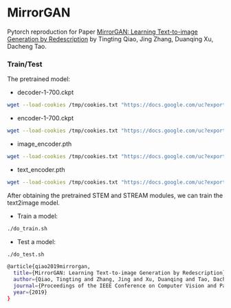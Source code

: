 # MirrorGAN

Pytorch reproduction for Paper [MirrorGAN: Learning Text-to-image Generation by Redescription](https://arxiv.org/abs/1903.05854) by Tingting Qiao, Jing Zhang, Duanqing Xu, Dacheng Tao. 

### Train/Test
The pretrained model:
- decoder-1-700.ckpt
```bash
wget --load-cookies /tmp/cookies.txt "https://docs.google.com/uc?export=download&confirm=$(wget --quiet --save-cookies /tmp/cookies.txt --keep-session-cookies --no-check-certificate 'https://docs.google.com/uc?export=download&id=19JrwUlDjCHaf--TYS1lWxUPLvHkRU31k' -O- | sed -rn 's/.*confirm=([0-9A-Za-z_]+).*/\1\n/p')&id=19JrwUlDjCHaf--TYS1lWxUPLvHkRU31k" -O decoder-1-700.ckpt && rm -rf /tmp/cookies.txt
```
- encoder-1-700.ckpt
```bash
wget --load-cookies /tmp/cookies.txt "https://docs.google.com/uc?export=download&confirm=$(wget --quiet --save-cookies /tmp/cookies.txt --keep-session-cookies --no-check-certificate 'https://docs.google.com/uc?export=download&id=1Lj000raq4KHyRjjLt0dvmYitnBdnuuGE' -O- | sed -rn 's/.*confirm=([0-9A-Za-z_]+).*/\1\n/p')&id=1Lj000raq4KHyRjjLt0dvmYitnBdnuuGE" -O encoder-1-700.ckpt && rm -rf /tmp/cookies.txt
```
- image_encoder.pth
```bash
wget --load-cookies /tmp/cookies.txt "https://docs.google.com/uc?export=download&confirm=$(wget --quiet --save-cookies /tmp/cookies.txt --keep-session-cookies --no-check-certificate 'https://docs.google.com/uc?export=download&id=18tGgZVQDlDVArs1xfiBN3SnlVe00QyuK' -O- | sed -rn 's/.*confirm=([0-9A-Za-z_]+).*/\1\n/p')&id=18tGgZVQDlDVArs1xfiBN3SnlVe00QyuK" -O image_encoder.pth && rm -rf /tmp/cookies.txt
```
- text_encoder.pth
```bash
wget --load-cookies /tmp/cookies.txt "https://docs.google.com/uc?export=download&confirm=$(wget --quiet --save-cookies /tmp/cookies.txt --keep-session-cookies --no-check-certificate 'https://docs.google.com/uc?export=download&id=1vkuHgqZShLJpsLC_Xvuxj6M0WqlM82C7' -O- | sed -rn 's/.*confirm=([0-9A-Za-z_]+).*/\1\n/p')&id=1vkuHgqZShLJpsLC_Xvuxj6M0WqlM82C7" -O text_encoder.pth && rm -rf /tmp/cookies.txt
```

After obtaining the pretrained STEM and STREAM modules, we can train the text2image model.
- Train a model:
```bash
./do_train.sh
```
- Test a model:
```bash
./do_test.sh
```

```bash
@article{qiao2019mirrorgan,
  title={MirrorGAN: Learning Text-to-image Generation by Redescription},
  author={Qiao, Tingting and Zhang, Jing and Xu, Duanqing and Tao, Dacheng},
  journal={Proceedings of the IEEE Conference on Computer Vision and Pattern Recognition},
  year={2019}
}
```

